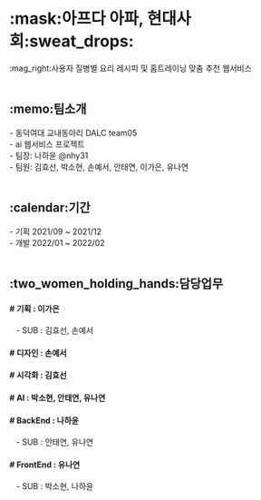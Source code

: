 <h1>:mask:아프다 아파, 현대사회:sweat_drops:</h1>
:mag_right:사용자 질병별 요리 레시피 및 홈트레이닝 맞춤 추천 웹서비스 <br>

<br>
<h2>:memo:팀소개</h2>
- 동덕여대 교내동아리 DALC team05 <br>
- ai 웹서비스 프로젝트 <br>
- 팀장: 나하윤 @nhy31 <br>
- 팀원: 김효선, 박소현, 손예서, 안태연, 이가은, 유나연 <br>

<br>
<h2>:calendar:기간</h2>
- 기획 2021/09 ~ 2021/12 <br>
- 개발 2022/01 ~ 2022/02 <br>

<br>
<h2>:two_women_holding_hands:담당업무</h2>
<h4> # 기획 : 이가은 </h4>
&nbsp;&nbsp; - SUB : 김효선, 손예서 </font><br>
<h4> # 디자인 : 손예서 </h4>
<h4> # 시각화 : 김효선 </h4>
<h4> # AI : 박소현, 안태연, 유나연 </h4>
<h4> # BackEnd : 나하윤 </h4>
&nbsp;&nbsp; - SUB : 안태연, 유나연 <br>
<h4> # FrontEnd : 유나연 </h4>
&nbsp;&nbsp; - SUB : 박소현, 나하윤 <br>


